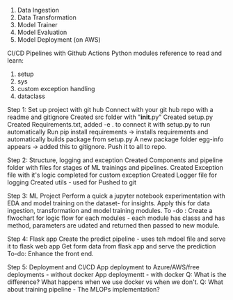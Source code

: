1. Data Ingestion
2. Data Transformation
3. Model Trainer
4. Model Evaluation
5. Model Deployment (on AWS)

CI/CD Pipelines with Github Actions
Python modules reference to read and learn:
1. setup
2. sys
3. custom exception handling
4. dataclass

Step 1: Set up project with git hub
Connect with your git hub repo with a readme and gitignore
Created src folder with "__init__.py"
Created setup.py
Created Requirements.txt, added -e . to connect it with setup.py to run automatically
Run pip install requirements -> installs requirements and automatically builds package from setup.py
A new package folder egg-info appears -> added this to gitignore.
Push it to all to repo.

Step 2: Structure, logging and exception
Created Components and pipeline folder with files for stages of ML trainings and pipelines.
Created Exception file with it's logic completed for custom exception
Created Logger file for logging
Created utils - used for
Pushed to git

Step 3: ML Project
Perform a quick a jupyter notebook experimentation with EDA and model training on the dataset- for insights. 
Apply this for data ingestion, transformation and model training modules.
To -do : Create a flwochart for logic flow for each modules - each module has classs and has method, parameters are udated and returned then passed to new module.

Step 4: Flask app
Create the predict pipeline - uses teh mdoel file and serve it to flask web app
Get form data from flask app and serve the prediction
To-do: Enhance the front end.

Step 5: Deployment and CI/CD
App deployment to Azure/AWS/free deployments - without docker
App deploymentt - with docker
Q: What is the difference? What happens when we use docker vs when we don't.
Q: What about training pipeline - The MLOPs implementation?
